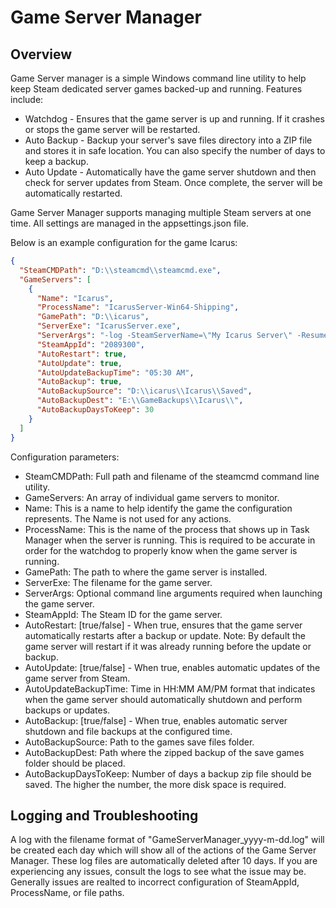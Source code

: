 # Game Server Manager

## Overview
Game Server manager is a simple Windows command line utility to help keep Steam dedicated server games backed-up and running. Features include:

- Watchdog - Ensures that the game server is up and running. If it crashes or stops the game server will be restarted.
- Auto Backup - Backup your server's save files directory into a ZIP file and stores it in safe location. You can also specify the number of days to keep a backup.
- Auto Update - Automatically have the game server shutdown and then check for server updates from Steam. Once complete, the server will be automatically restarted.

Game Server Manager supports managing multiple Steam servers at one time. All settings are managed in the appsettings.json file.

Below is an example configuration for the game Icarus:

```json
{
  "SteamCMDPath": "D:\\steamcmd\\steamcmd.exe",
  "GameServers": [
    {
      "Name": "Icarus",
      "ProcessName": "IcarusServer-Win64-Shipping",
      "GamePath": "D:\\icarus",
      "ServerExe": "IcarusServer.exe",
      "ServerArgs": "-log -SteamServerName=\"My Icarus Server\" -ResumeProspect",
      "SteamAppId": "2089300",
      "AutoRestart": true,
      "AutoUpdate": true,
      "AutoUpdateBackupTime": "05:30 AM",
      "AutoBackup": true,
      "AutoBackupSource": "D:\\icarus\\Icarus\\Saved",
      "AutoBackupDest": "E:\\GameBackups\\Icarus\\",
      "AutoBackupDaysToKeep": 30
    }
  ]
}
```

Configuration parameters:

- SteamCMDPath: Full path and filename of the steamcmd command line utility.
- GameServers: An array of individual game servers to monitor. 
- Name:  This is a name to help identify the game the configuration represents. The Name is not used for any actions.
- ProcessName: This is the name of the process that shows up in Task Manager when the server is running. This is required to be accurate in order for the watchdog to properly know when the game server is running.
- GamePath: The path to where the game server is installed.
- ServerExe: The filename for the game server.
- ServerArgs: Optional command line arguments required when launching the game server.
- SteamAppId: The Steam ID for the game server.
- AutoRestart: [true/false] - When true, ensures that the game server automatically restarts after a backup or update. Note: By default the game server will restart if it was already running before the update or backup.
- AutoUpdate: [true/false] - When true, enables automatic updates of the game server from Steam.
- AutoUpdateBackupTime: Time in HH:MM AM/PM format that indicates when the game server should automatically shutdown and perform backups or updates.
- AutoBackup: [true/false] - When true, enables automatic server shutdown and file backups at the configured time.
- AutoBackupSource: Path to the games save files folder.
- AutoBackupDest: Path where the zipped backup of the save games folder should be placed.
- AutoBackupDaysToKeep: Number of days a backup zip file should be saved. The higher the number, the more disk space is required.

## Logging and Troubleshooting
A log with the filename format of "GameServerManager_yyyy-m-dd.log" will be created each day which will show all of the actions of the Game Server Manager.  These log files are automatically deleted after 10 days.  If you are experiencing any issues, consult the logs to see what the issue may be. Generally issues are realted to incorrect configuration of SteamAppId, ProcessName, or file paths.

